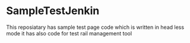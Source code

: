 # SampleTestJenkin
This reposiatary has sample test page code which is written in head less mode
it has also code for test rail management tool
